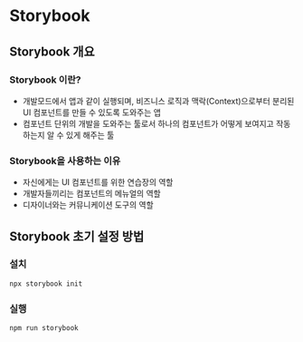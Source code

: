 # Storybook

## Storybook 개요

### Storybook 이란?

- 개발모드에서 앱과 같이 실행되며, 비즈니스 로직과 맥락(Context)으로부터 분리된 UI 컴포넌트를 만들 수 있도록 도와주는 앱
- 컴포넌트 단위의 개발을 도와주는 툴로서 하나의 컴포넌트가 어떻게 보여지고 작동하는지 알 수 있게 해주는 툴

### Storybook을 사용하는 이유

- 자신에게는 UI 컴포넌트를 위한 연습장의 역할
- 개발자들끼리는 컴포넌트의 메뉴얼의 역할
- 디자이너와는 커뮤니케이션 도구의 역할

## Storybook 초기 설정 방법

### 설치

```bash
npx storybook init
```

### 실행

```bash
npm run storybook
```
